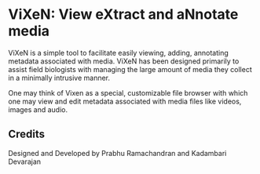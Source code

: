 ViXeN: View eXtract and aNnotate media
=======================================

ViXeN is a simple tool to facilitate easily viewing, adding, annotating
metadata associated with media.  ViXeN has been designed primarily to assist
field biologists with managing the large amount of media they collect in
a minimally intrusive manner.

One may think of Vixen as a special, customizable file browser with which
one may view and edit metadata associated with media files like videos, images
and audio.


Credits
-------

Designed and Developed by Prabhu Ramachandran and Kadambari Devarajan
